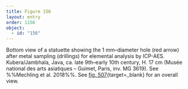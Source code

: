 ```yaml
---
title: Figure 156
layout: entry
order: 1156
object:
  - id: "156"
---
```


Bottom view of a statuette showing the 1 mm–diameter hole (red arrow) after metal sampling (drillings) for elemental analysis by ICP-AES. Kubera/Jambhala, Java, ca. late 9th–early 10th century, H. 17 cm (Musée national des arts asiatiques – Guimet, Paris, inv. MG 3619). See %%Mechling et al. 2018%%. See [fig. 507](/visual-atlas/#fig-507){target=_blank} for an overall view.
